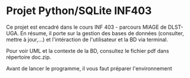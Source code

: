 # Projet Python/SQLite INF403
Ce projet est encadré dans le cours INF 403 - parcours MIAGE de DLST-UGA. En résume, il porte sur la gestion des bases de données (consulter, mettre à jour,...) et l'intéraction de l'utilisateur et la BD via terminal. 

Pour voir UML et la contexte de la BD, consultez le fichier pdf dans répertoire doc.zip.

Avant de lancer le programme, il vous faut préparer l'environnement 
